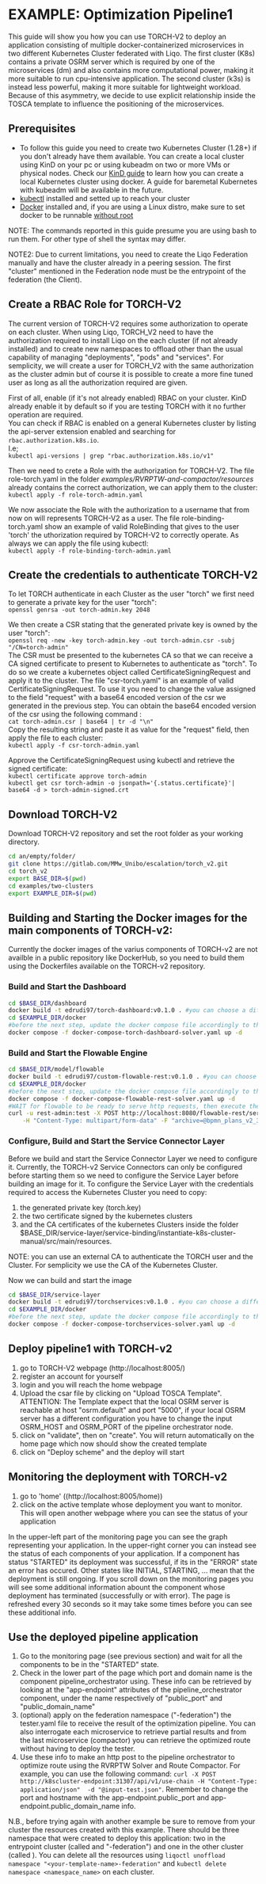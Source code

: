 # EXAMPLE: Optimization Pipeline1

This guide will show you how you can use TORCH-V2 to deploy an application consisting of multiple docker-containerized microservices in two different Kubernetes Cluster federated with Liqo. The first cluster (K8s) contains a private OSRM server which is required by one of the microservices (dm) and also contains more computational power, making it more suitable to run cpu-intensive application. The second cluster (k3s) is instead less powerful, making it more suitable for lightweight workload. Because of this asymmetry, we decide to use explicit relationship inside the TOSCA template to influence the positioning of the microservices. 

## Prerequisites
- To follow this guide you need to create two Kubernetes Cluster (1.28+) if you don't already have them available. You can create a local cluster using KinD on your pc or using kubeadm on two or more VMs or physical nodes. Check our [KinD guide](../../doc/cluster-guide/KinD/kind-guide.md) to learn how you can create a local Kubernetes cluster using docker. A guide for baremetal Kubernetes with kubeadm will be available in the future.
- [kubectl](https://kubernetes.io/docs/tasks/tools/#kubectl) installed and setted up to reach your cluster
- [Docker](https://docs.docker.com/engine/install/) installed and, if you are using a Linux distro, make sure to set docker to be runnable [without root](https://docs.docker.com/engine/install/linux-postinstall/#manage-docker-as-a-non-root-user)

NOTE: The commands reported in this guide presume you are using bash to run them. For other type of shell the syntax may differ.  

NOTE2: Due to current limitations, you need to create the Liqo Federation manually and have the cluster already in a peering session. The first "cluster" mentioned in the Federation node must be the entrypoint of the federation (the Client). 

## Create a RBAC Role for TORCH-V2

The current version of TORCH-V2 requires some authorization to operate on each cluster. When using Liqo, TORCH_V2 need to have the authorization required to install Liqo on the each cluster (if not already installed) and to create new namespaces to offload other than the usual capability of managing "deployments", "pods" and "services". For semplicity, we will create a user for TORCH_V2 with the same authorization as the cluster admin but of course it is possible to create a more fine tuned user as long as all the authorization required are given.   

First of all, enable (if it's not already enabled) RBAC on your cluster. KinD already enable it by default so if you are testing TORCH with it no further operation are required.  
You can check if RBAC is enabled on a general Kubernetes cluster by listing the api-server extension enabled and searching for `rbac.authorization.k8s.io`.  
I.e;  
`kubectl api-versions | grep "rbac.authorization.k8s.io/v1"`  

Then we need to crete a Role with the authorization for TORCH-V2. The file role-torch.yaml in the folder *examples/RVRPTW-and-compactor/resources* already contains the correct authorization, we can apply them to the cluster:  
`kubectl apply -f role-torch-admin.yaml`  

We now associate the Role with the authorization to a username that from now on will represents TORCH-V2 as a user. The file role-binding-torch.yaml show an example of valid RoleBinding that gives to the user 'torch' the uthorization required by TORCH-V2 to correctly operate. As always we can apply the file using kubectl:  
`kubectl apply -f role-binding-torch-admin.yaml`  

## Create the credentials to authenticate TORCH-V2
To let TORCH authenticate in each Cluster as the user "torch" we first need to generate a private key for the user "torch":  
`openssl genrsa -out torch-admin.key 2048`  

We then create a CSR stating that the generated private key is owned by the user "torch":  
`openssl req -new -key torch-admin.key -out torch-admin.csr -subj "/CN=torch-admin"`  
The CSR must be presented to the kubernetes CA so that we can receive a CA signed certificate to present to Kubernetes to authenticate as "torch". To do so we create a kubernetes object called CertificateSigningRequest and apply it to the cluster. The file "csr-torch.yaml" is an example of valid CertificateSigningRequest. To use it you need to change the value assigned to the field "request" with a base64 encoded version of the csr we generated in the previous step. You can obtain the base64 encoded version of the csr using the following command :  
`cat torch-admin.csr | base64 | tr -d "\n"`  
Copy the resulting string and paste it as value for the "request" field, then apply the file to each cluster:  
`kubectl apply -f csr-torch-admin.yaml`  

Approve the CertificateSigningRequest using kubectl and retrieve the signed certificate:  
`kubectl certificate approve torch-admin`  
`kubectl get csr torch-admin -o jsonpath='{.status.certificate}'| base64 -d > torch-admin-signed.crt`  


## Download TORCH-V2

Download TORCH-V2 repository and set the root folder as your working directory.
```bash
cd an/empty/folder/
git clone https://gitlab.com/MMw_Unibo/escalation/torch_v2.git
cd torch_v2
export BASE_DIR=$(pwd)
cd examples/two-clusters
export EXAMPLE_DIR=$(pwd)
```
## Building and Starting the Docker images for the main components of TORCH-v2:
Currently the docker images of the varius components of TORCH-v2 are not availble in a public repository like DockerHub, so you need to build them using the Dockerfiles available on the TORCH-v2 repository.  
### Build and Start the Dashboard
```bash
cd $BASE_DIR/dashboard
docker build -t edrudi97/torch-dashboard:v0.1.0 . #you can choose a different name
cd $EXAMPLE_DIR/docker
#before the next step, update the docker compose file accordingly to the name you chose for the image
docker compose -f docker-compose-torch-dashboard-solver.yaml up -d
```
### Build and Start the Flowable Engine
```bash
cd $BASE_DIR/model/flowable
docker build -t edrudi97/custom-flowable-rest:v0.1.0 . #you can choose a different name
cd $EXAMPLE_DIR/docker
#before the next step, update the docker compose file accordingly to the name you chose for the image
docker compose -f docker-compose-flowable-rest-solver.yaml up -d
#WAIT for flowable to be ready to serve http requests, then execute the command below
curl -u rest-admin:test -X POST http://localhost:8080/flowable-rest/service/repository/deployments \
    -H "Content-Type: multipart/form-data" -F "archive=@bpmn_plans_v2_3_8.zip;type=application/zip"
```
### Configure, Build and Start the Service Connector Layer

Before we build and start the Service Connector Layer we need to configure it. Currently, the TORCH-v2 Service Connectors can only be configured before starting them so we need to configure the Service Layer before building an image for it. To configure the Service Layer with the credentials required to access the Kubernetes Cluster you need to copy:
  1. the generated private key (torch.key)
  2. the two certificate signed by the kubernetes clusters
  3. and the CA certificates of the kubernetes Clusters
inside the folder $BASE_DIR/service-layer/service-binding/instantiate-k8s-cluster-manual/src/main/resources.

NOTE: you can use an external CA to authenticate the TORCH user and the Cluster. For semplicity we use the CA of the Kubernetes Cluster.
 
Now we can build and start the image
```bash
cd $BASE_DIR/service-layer
docker build -t edrudi97/torchservices:v0.1.0 . #you can choose a different name
cd $EXAMPLE_DIR/docker
#before the next step, update the docker compose file accordingly to the name you chose for the image
docker compose -f docker-compose-torchservices-solver.yaml up -d 
```
  
## Deploy pipeline1 with TORCH-v2
1. go to TORCH-V2 webpage (http://localhost:8005/)  
2. register an account for yourself  
3. login and you will reach the home webpage  
4. Upload the csar file by clicking on "Upload TOSCA Template". ATTENTION: The Template expect that the local OSRM server is reachable at host "osrm.default" and port "5000", if your local OSRM server has a different configuration you have to change the input OSRM_HOST and OSRM_PORT of the pipeline orchestrator node.
5. click on "validate", then on "create". You will return automatically on the home page which now should show the created template  
7. click on "Deploy scheme" and the deploy will start

## Monitoring the deployment with TORCH-v2
1. go to 'home' ((http://localhost:8005/home))
2. click on the active template whose deployment you want to monitor. This will open another webpage where you can see the status of your application

In the upper-left part of the monitoring page you can see the graph representing your application. In the upper-right corner you can instead see the status of each components of your application. If a component has status "STARTED" its deployment was successful, if its in the "ERROR" state an error has occured. Other states like INITIAL, STARTING, ... mean that the deployment is still ongoing. If you scroll down on the monitoring pages you will see some additional information abount the component whose deployment has terminated (successfully or with error). The page is refreshed every 30 seconds so it may take some times before you can see these additional info.

## Use the deployed pipeline application
1. Go to the monitoring page (see previous section) and wait for all the components to be in the "STARTED" state.
2. Check in the lower part of the page which port and domain name is the component pipeline_orchestrator using. These info can be retrieved by looking at the "app-endpoint" attributes of the pipeline_orchestrator component, under the name respectively of "public_port" and "public_domain_name"
3. (optional) apply on the federation namespace ("<your-template-name>-federation") the tester.yaml file to receive the result of the optimization pipeline. You can also interrogate each microservice to retrieve partial results and from the last microservice (compactor) you can retrieve the optimized route without having to deploy the tester.
4. Use these info to make an http post to the pipeline orchestrator to optimize route using the RVRPTW Solver and Route Compactor. For example, you can use the following command: `curl -X POST http://k8scluster-endpoint:31307/api/v1/use-chain -H "Content-Type: application/json"  -d "@input-test.json"`. Remember to change the port and hostname with the app-endpoint.public_port and app-endpoint.public_domain_name info.

N.B., before trying again with another example be sure to remove from your cluster the resources created with this example. There should be three namespace that were created to deploy this application: two in the entrypoint cluster (called <your-template-name> and "<your-template-name>-federation") and one in the other cluster (called <your-template-name>). You can delete all the resources using `liqoctl unoffload namespace "<your-template-name>-federation"` and `kubectl delete namespace <namespace_name>` on each cluster.




